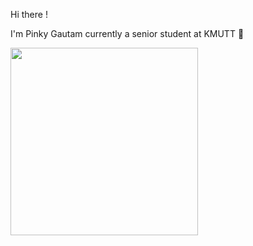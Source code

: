 Hi there !

I'm Pinky Gautam currently a senior student at KMUTT 🙂
 

<img width="300" src="https://spotify-github-profile.vercel.app/api/view.svg?uid=d2yhq96derd1cm9b3lw87o90t&cover_image=true&theme=natemoo-re" />


